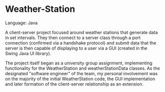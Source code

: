 # Weather-Station

Language: Java

A client-server project focused around weather stations that generate data in set intervals. They then connect to a server class through a port connection
(confirmed via a handshake protocol) and submit data that the server is then capable of displaying to a user via a GUI (created in the Swing Java UI library).

The project itself began as a university group assignment, implementing functionality for the WeatherStation and weatherStationData classes. As the designated "software engineer" of the team, my personal involvement was on the majority of the initial WeatherStation code, the GUI implementation and later formation of the client-server relationship as an extension.
